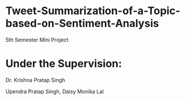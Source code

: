 # Tweet-Summarization-of-a-Topic-based-on-Sentiment-Analysis
5th Semester Mini Project

# Under the Supervision: 
Dr. Krishna Pratap Singh

Upendra Pratap Singh, 
Daisy Monika Lal
